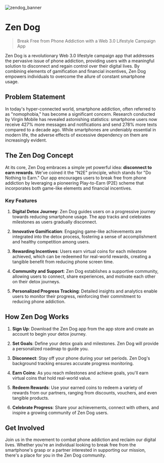 
![zendog_banner](https://github.com/mossland/zendog/assets/38033515/b402756d-d74a-466b-97be-82ea2777958e)

# Zen Dog
> Break Free from Phone Addiction with a Web 3.0 Lifestyle Campaign App

Zen Dog is a revolutionary Web 3.0 lifestyle campaign app that addresses the pervasive issue of phone addiction, providing users with a meaningful solution to disconnect and regain control over their digital lives. By combining elements of gamification and financial incentives, Zen Dog empowers individuals to overcome the allure of constant smartphone usage.

## Problem Statement

In today's hyper-connected world, smartphone addiction, often referred to as "nomophobia," has become a significant concern. Research conducted by Virgin Mobile has revealed astonishing statistics: smartphone users now receive 427% more messages and notifications and send 278% more texts compared to a decade ago. While smartphones are undeniably essential in modern life, the adverse effects of excessive dependency on them are increasingly evident.

## The Zen Dog Concept

At its core, Zen Dog embraces a simple yet powerful idea: **disconnect to earn rewards**. We've coined it the "N2E" principle, which stands for "Do Nothing to Earn." Our app encourages users to break free from phone addiction by leveraging a pioneering Play-to-Earn (P2E) scheme that incorporates both game-like elements and financial incentives.

### Key Features

1. **Digital Detox Journey**: Zen Dog guides users on a progressive journey towards reducing smartphone usage. The app tracks and celebrates milestones as users gradually disconnect.

2. **Innovative Gamification**: Engaging game-like achievements are integrated into the detox process, fostering a sense of accomplishment and healthy competition among users.

3. **Rewarding Incentives**: Users earn virtual coins for each milestone achieved, which can be redeemed for real-world rewards, creating a tangible benefit from reducing phone screen time.

4. **Community and Support**: Zen Dog establishes a supportive community, allowing users to connect, share experiences, and motivate each other on their detox journeys.

5. **Personalized Progress Tracking**: Detailed insights and analytics enable users to monitor their progress, reinforcing their commitment to reducing phone addiction.

## How Zen Dog Works

1. **Sign Up**: Download the Zen Dog app from the app store and create an account to begin your detox journey.

2. **Set Goals**: Define your detox goals and milestones. Zen Dog will provide a personalized roadmap to guide you.

3. **Disconnect**: Stay off your phone during your set periods. Zen Dog's background tracking ensures accurate progress monitoring.

4. **Earn Coins**: As you reach milestones and achieve goals, you'll earn virtual coins that hold real-world value.

5. **Redeem Rewards**: Use your earned coins to redeem a variety of rewards from our partners, ranging from discounts, vouchers, and even tangible products.

6. **Celebrate Progress**: Share your achievements, connect with others, and inspire a growing community of Zen Dog users.

## Get Involved

Join us in the movement to combat phone addiction and reclaim our digital lives. Whether you're an individual looking to break free from the smartphone's grasp or a partner interested in supporting our mission, there's a place for you in the Zen Dog community.

